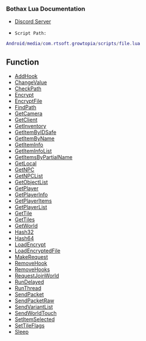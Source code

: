 ### Bothax Lua Documentation
* [Discord Server]()

* `Script Path:`
```lua
Android/media/com.rtsoft.growtopia/scripts/file.lua
```

## Function 
* [AddHook](#addhook)
* [ChangeValue](#changevalue)
* [CheckPath](#checkpath)
* [Encrypt](#encrypt)
* [EncryptFile](#encryptfile)
* [FindPath](#findpath)
* [GetCamera](#getcamera)
* [GetClient](#getclient)
* [GetInventory](#getinventory)
* [GetItemByIDSafe](#getitembyidsafe)
* [GetItemByName](#getitembyname)
* [GetItemInfo](#getiteminfo)
* [GetItemInfoList](#getiteminfolist)
* [GetItemsByPartialName](#getitemsbypartialname)
* [GetLocal](#getlocal)
* [GetNPC](#getnpc)
* [GetNPCList](#getnpclist)
* [GetObjectList](#getobjectlist)
* [GetPlayer](#getplayer)
* [GetPlayerInfo](#getplayerinfo)
* [GetPlayerItems](#getplayeritems)
* [GetPlayerList](#getplayerlist)
* [GetTile](#gettile)
* [GetTiles](#gettiles)
* [GetWorld](#getworld)
* [Hash32](#hash32)
* [Hash64](#hash64)
* [LoadEncrypt](#loadencrypt)
* [LoadEncryptedFile](#loadencryptedfile)
* [MakeRequest](#makerequest)
* [RemoveHook](#removehook)
* [RemoveHooks](#removehooks)
* [RequestJoinWorld](#requestjoinworld)
* [RunDelayed](#rundelayed)
* [RunThread](#runthread)
* [SendPacket](#sendpacket)
* [SendPacketRaw](#sendpacketraw)
* [SendVariantList](#sendvariantlist)
* [SendWorldTouch](#sendworldtouch)
* [SetItemSelected](#setitemselected)
* [SetTileFlags](#settileflags)
* [Sleep](#sleep)
